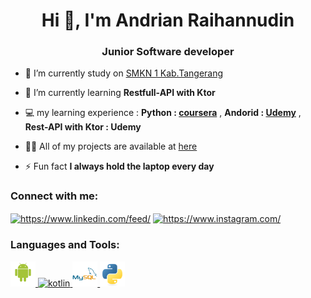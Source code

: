 <h1 align="center">Hi 👋, I'm Andrian Raihannudin</h1>
<h3 align="center">Junior Software developer</h3>

- 🔭 I’m currently study on [SMKN 1 Kab.Tangerang](https://www.google.com/maps/place/Vocational+And+Technical+School+1+Kabupaten+Tangerang/@-6.2547457,106.5057503,17z/data=!3m1!4b1!4m5!3m4!1s0x2e420713a68ca0b1:0x9801279461c189ce!8m2!3d-6.254751!4d106.507939)

- 🌱 I’m currently learning **Restfull-API with Ktor**

- 💻 my learning experience :  **Python : [coursera](https://coursera.org/share/60b7b091295b220608322f9bc8198124)** ,  **Andorid : [Udemy](http://ude.my/UC-d192ae02-e4df-4a75-bdab-8a266c464175)** ,  **Rest-API with Ktor : Udemy**

- 👨‍💻 All of my projects are available at [here](https://github.com/Reihannudin)

- ⚡ Fun fact **I always hold the laptop every day**

<h3 align="left">Connect with me:</h3>
<p align="left">
<a href="https://linkedin.com/in/https://www.linkedin.com/feed/" target="blank"><img align="center" src="https://raw.githubusercontent.com/rahuldkjain/github-profile-readme-generator/master/src/images/icons/Social/linked-in-alt.svg" alt="https://www.linkedin.com/feed/" height="30" width="40" /></a>
<a href="https://instagram.com/https://www.instagram.com/" target="blank"><img align="center" src="https://raw.githubusercontent.com/rahuldkjain/github-profile-readme-generator/master/src/images/icons/Social/instagram.svg" alt="https://www.instagram.com/" height="30" width="40" /></a>
</p>

<h3 align="left">Languages and Tools:</h3>
<p align="left"> <a href="https://developer.android.com" target="_blank" rel="noreferrer"> <img src="https://raw.githubusercontent.com/devicons/devicon/master/icons/android/android-original-wordmark.svg" alt="android" width="40" height="40"/> </a> <a href="https://kotlinlang.org" target="_blank" rel="noreferrer"> <img src="https://www.vectorlogo.zone/logos/kotlinlang/kotlinlang-icon.svg" alt="kotlin" width="40" height="40"/> </a> <a href="https://www.mysql.com/" target="_blank" rel="noreferrer"> <img src="https://raw.githubusercontent.com/devicons/devicon/master/icons/mysql/mysql-original-wordmark.svg" alt="mysql" width="40" height="40"/> </a> <a href="https://www.python.org" target="_blank" rel="noreferrer"> <img src="https://raw.githubusercontent.com/devicons/devicon/master/icons/python/python-original.svg" alt="python" width="40" height="40"/> </a> </p>

